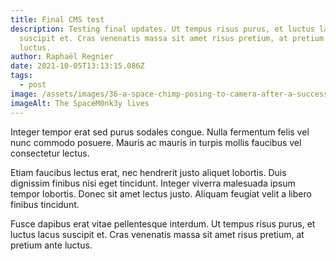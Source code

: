 ```yaml
---
title: Final CMS test
description: Testing final updates. Ut tempus risus purus, et luctus lacus
  suscipit et. Cras venenatis massa sit amet risus pretium, at pretium ante
  luctus.
author: Raphaël Regnier
date: 2021-10-05T13:13:15.086Z
tags:
  - post
image: /assets/images/36-a-space-chimp-posing-to-camera-after-a-successful-mission-to-space-1961.jpg
imageAlt: The SpaceM0nk3y lives
---
```

Integer tempor erat sed purus sodales congue. Nulla fermentum felis vel nunc commodo posuere. Mauris ac mauris in turpis mollis faucibus vel consectetur lectus.

Etiam faucibus lectus erat, nec hendrerit justo aliquet lobortis. Duis dignissim finibus nisi eget tincidunt. Integer viverra malesuada ipsum tempor lobortis. Donec sit amet lectus justo. Aliquam feugiat velit a libero finibus tincidunt.

Fusce dapibus erat vitae pellentesque interdum. Ut tempus risus purus, et luctus lacus suscipit et. Cras venenatis massa sit amet risus pretium, at pretium ante luctus.